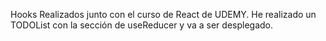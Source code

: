 Hooks Realizados junto con el curso de React de UDEMY.
He realizado un TODOList con la sección de useReducer y va a ser desplegado.

